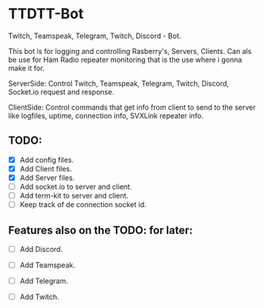 # TTDTT-Bot

Twitch, Teamspeak, Telegram, Twitch, Discord - Bot. 

This bot is for logging and controlling Rasberry's, Servers, Clients. Can als be use for Ham Radio repeater monitoring that is the use where i gonna make it for.

ServerSide: Control Twitch, Teamspeak, Telegram, Twitch, Discord, Socket.io request and response.

ClientSide: Control commands that get info from client to send to the server like logfiles, uptime, connection info, SVXLink repeater info.

TODO:
----
- [x] Add config files.
- [x] Add Client files.
- [x] Add Server files.
- [ ] Add socket.io to server and client.
- [ ] Add term-kit to server and client.
- [ ] Keep track of de connection socket id.

Features also on the TODO: for later:
----
- [ ] Add Discord.
- [ ] Add Teamspeak.
- [ ] Add Telegram.
- [ ] Add Twitch.







